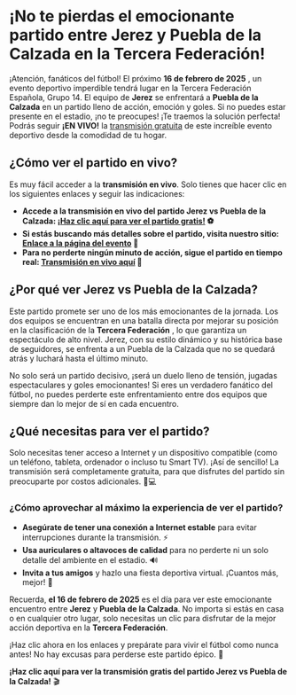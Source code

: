 # ¡No te pierdas el emocionante partido entre Jerez y Puebla de la Calzada en la Tercera Federación!

¡Atención, fanáticos del fútbol! El próximo **16 de febrero de 2025** , un evento deportivo imperdible tendrá lugar en la Tercera Federación Española, Grupo 14. El equipo de **Jerez** se enfrentará a **Puebla de la Calzada** en un partido lleno de acción, emoción y goles. Si no puedes estar presente en el estadio, ¡no te preocupes! ¡Te traemos la solución perfecta! Podrás seguir **¡EN VIVO!** la <u>transmisión gratuita</u> de este increíble evento deportivo desde la comodidad de tu hogar.

## ¿Cómo ver el partido en vivo?

Es muy fácil acceder a la **transmisión en vivo**. Solo tienes que hacer clic en los siguientes enlaces y seguir las indicaciones:

- **Accede a la transmisión en vivo del partido Jerez vs Puebla de la Calzada: [¡Haz clic aquí para ver el partido gratis!](https://tinyurl.com/livestreamfreeo?st=Jerez+vs+Puebla+de+la+Calzada&si=gh) ⚽**
- **Si estás buscando más detalles sobre el partido, visita nuestro sitio: [Enlace a la página del evento](https://tinyurl.com/livestreamfreeo?st=Jerez+vs+Puebla+de+la+Calzada&si=gh) 📅**
- **Para no perderte ningún minuto de acción, sigue el partido en tiempo real: [Transmisión en vivo aquí](https://tinyurl.com/livestreamfreeo?st=Jerez+vs+Puebla+de+la+Calzada&si=gh) 📡**

## ¿Por qué ver Jerez vs Puebla de la Calzada?

Este partido promete ser uno de los más emocionantes de la jornada. Los dos equipos se encuentran en una batalla directa por mejorar su posición en la clasificación de la **Tercera Federación** , lo que garantiza un espectáculo de alto nivel. Jerez, con su estilo dinámico y su histórica base de seguidores, se enfrenta a un Puebla de la Calzada que no se quedará atrás y luchará hasta el último minuto.

No solo será un partido decisivo, ¡será un duelo lleno de tensión, jugadas espectaculares y goles emocionantes! Si eres un verdadero fanático del fútbol, no puedes perderte este enfrentamiento entre dos equipos que siempre dan lo mejor de sí en cada encuentro.

## ¿Qué necesitas para ver el partido?

Solo necesitas tener acceso a Internet y un dispositivo compatible (como un teléfono, tableta, ordenador o incluso tu Smart TV). ¡Así de sencillo! La transmisión será completamente gratuita, para que disfrutes del partido sin preocuparte por costos adicionales. 📱💻

### ¿Cómo aprovechar al máximo la experiencia de ver el partido?

- **Asegúrate de tener una conexión a Internet estable** para evitar interrupciones durante la transmisión. ⚡
- **Usa auriculares o altavoces de calidad** para no perderte ni un solo detalle del ambiente en el estadio. 🔊
- **Invita a tus amigos** y hazlo una fiesta deportiva virtual. ¡Cuantos más, mejor! 🎉

Recuerda, **el 16 de febrero de 2025** es el día para ver este emocionante encuentro entre **Jerez** y **Puebla de la Calzada**. No importa si estás en casa o en cualquier otro lugar, solo necesitas un clic para disfrutar de la mejor acción deportiva en la **Tercera Federación**.

¡Haz clic ahora en los enlaces y prepárate para vivir el fútbol como nunca antes! No hay excusas para perderse este partido épico. 🚀

**¡Haz clic aquí para ver la transmisión gratis del partido Jerez vs Puebla de la Calzada!** 🎬
